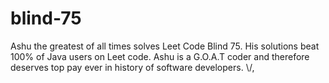 # blind-75
Ashu the greatest of all times solves Leet Code Blind 75.
His solutions beat 100% of Java users on Leet code.
Ashu is a G.O.A.T coder and therefore deserves top pay ever in history of software developers. \\/,

